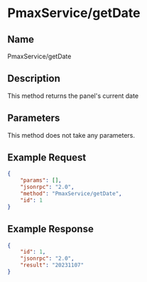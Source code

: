 # PmaxService/getDate

## Name
PmaxService/getDate

## Description
This method returns the panel's current date

## Parameters
This method does not take any parameters.

## Example Request
```json
{
    "params": [],
    "jsonrpc": "2.0",
    "method": "PmaxService/getDate",
    "id": 1
}
```

## Example Response
```json
{
    "id": 1,
    "jsonrpc": "2.0",
    "result": "20231107"
}
```